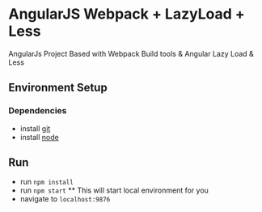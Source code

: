 # AngularJS Webpack + LazyLoad + Less
AngularJs Project Based with Webpack Build tools & Angular Lazy Load & Less

## Environment Setup
### Dependencies
* install [git](https://git-scm.com/)
* install [node](https://nodejs.org/)

## Run
* run `npm install`
* run `npm start`
** This will start local environment for you
* navigate to `localhost:9876`